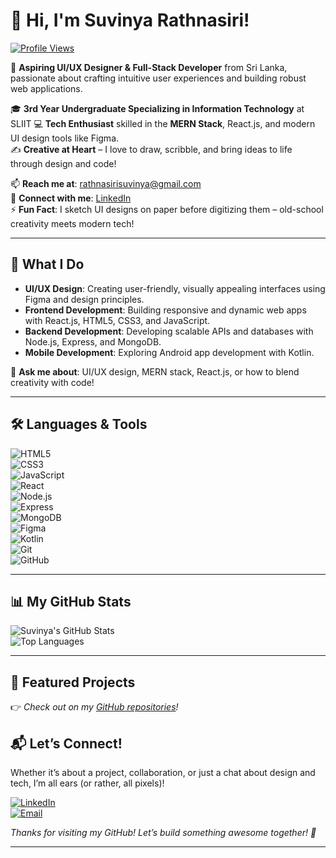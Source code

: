 # 👋 Hi, I'm Suvinya Rathnasiri!  

[![Profile Views](https://komarev.com/ghpvc/?username=SuvinyaRathnasiri&color=blue)](https://github.com/SuvinyaRathnasiri)  

🌟 **Aspiring UI/UX Designer & Full-Stack Developer** from Sri Lanka, passionate about crafting intuitive user experiences and building robust web applications.  

🎓 **3rd Year Undergraduate Specializing in Information Technology** at SLIIT 
💻 **Tech Enthusiast** skilled in the **MERN Stack**, React.js, and modern UI design tools like Figma.  
✍️ **Creative at Heart** – I love to draw, scribble, and bring ideas to life through design and code!  

📫 **Reach me at**: [rathnasirisuvinya@gmail.com](mailto:rathnasirisuvinya@gmail.com)  
🔗 **Connect with me**: [LinkedIn]([https://www.linkedin.com/in/suvinya-rathnasiri)   
⚡ **Fun Fact**: I sketch UI designs on paper before digitizing them – old-school creativity meets modern tech!  

---

## 🚀 What I Do  

- **UI/UX Design**: Creating user-friendly, visually appealing interfaces using Figma and design principles.  
- **Frontend Development**: Building responsive and dynamic web apps with React.js, HTML5, CSS3, and JavaScript.  
- **Backend Development**: Developing scalable APIs and databases with Node.js, Express, and MongoDB.  
- **Mobile Development**: Exploring Android app development with Kotlin.  

💬 **Ask me about**: UI/UX design, MERN stack, React.js, or how to blend creativity with code!  

---

## 🛠️ Languages & Tools  

![HTML5](https://img.shields.io/badge/-HTML5-E34F26?logo=html5&logoColor=white)  
![CSS3](https://img.shields.io/badge/-CSS3-1572B6?logo=css3&logoColor=white)  
![JavaScript](https://img.shields.io/badge/-JavaScript-F7DF1E?logo=javascript&logoColor=black)  
![React](https://img.shields.io/badge/-React-61DAFB?logo=react&logoColor=black)  
![Node.js](https://img.shields.io/badge/-Node.js-339933?logo=node.js&logoColor=white)  
![Express](https://img.shields.io/badge/-Express-000000?logo=express&logoColor=white)  
![MongoDB](https://img.shields.io/badge/-MongoDB-47A248?logo=mongodb&logoColor=white)  
![Figma](https://img.shields.io/badge/-Figma-F24E1E?logo=figma&logoColor=white)  
![Kotlin](https://img.shields.io/badge/-Kotlin-0095D5?logo=kotlin&logoColor=white)  
![Git](https://img.shields.io/badge/-Git-F05032?logo=git&logoColor=white)  
![GitHub](https://img.shields.io/badge/-GitHub-181717?logo=github&logoColor=white)  


---

## 📊 My GitHub Stats  

![Suvinya's GitHub Stats](https://github-readme-stats.vercel.app/api?username=SuvinyaRathnasiri&show_icons=true&theme=radical)  
![Top Languages](https://github-readme-stats.vercel.app/api/top-langs/?username=SuvinyaRathnasiri&layout=compact&theme=radical)  

---

## 🌟 Featured Projects  

👉 *Check out on my [GitHub repositories](https://github.com/SuvinyaRathnasiri?tab=repositories)!*  


## 📬 Let’s Connect!  

Whether it’s about a project, collaboration, or just a chat about design and tech, I’m all ears (or rather, all pixels)!  

[![LinkedIn](https://img.shields.io/badge/-LinkedIn-0077B5?logo=linkedin&logoColor=white)](https://www.linkedin.com/in/suvinya-rathnasiri/) <!-- Replace with your actual link -->  
[![Email](https://img.shields.io/badge/-Email-D14836?logo=gmail&logoColor=white)](mailto:rathnasirisuvinya@gmail.com)  


*Thanks for visiting my GitHub! Let’s build something awesome together! 🚀*  

---


